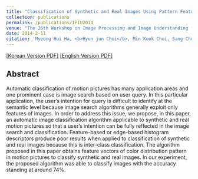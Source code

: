 ```yaml
---
title: "Classification of Synthetic and Real Images Using Pattern Features"
collection: publications
permalink: /publications/IPIU2014
venue: "The 26th Workshop on Image Processing and Image Understanding (IPIU-14)"
date: 2014-2-11
citation: 'Myeong Hui Ha, <b>Hyun jun Choi</b>, Min Kook Choi, Sang Chul Lee. <i>The 26th Workshop on Image Processing and Image Understanding</i>. <b>IPIU 2014</b>.'
---
```

[[Korean Version PDF]](https://github.com/HyunjunA/HyunjunA.github.io/tree/master/files/real_syn_korean.pdf)
[[English Version PDF]](https://github.com/HyunjunA/HyunjunA.github.io/tree/master/files/Research_Paper_Bachelor(6).pdf)

## Abstract
Automatic classification of motion pictures has many application areas and one prominent case is image search based on user query. In this particular application, the user’s intention for query is difficult to identify at the semantic level because image search algorithms generally exploit only features of images. In order to address this issue, we propose, in this paper, an automatic image classification algorithm applicable to synthetic and real motion pictures so that a user’s intention can be fully reflected in the image search and classification. Feature-based or edge-based histogram descriptors produce poor results when applied to classification of synthetic and real images because this is inter-class classification. The algorithm proposed in this paper obtains feature vectors of color distribution pattern in motion pictures to classify synthetic and real images. In our experiment, the proposed algorithm was able to classify images with the accuracy standing at around 74%.